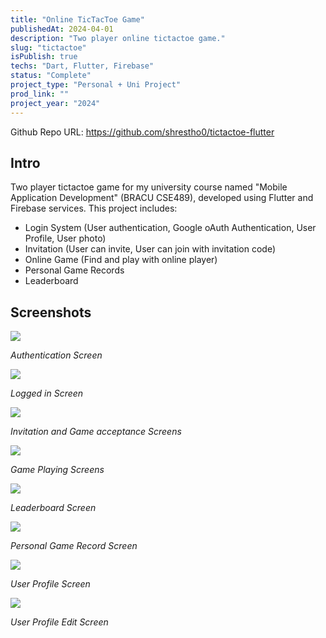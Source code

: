 ```yaml
---
title: "Online TicTacToe Game"
publishedAt: 2024-04-01
description: "Two player online tictactoe game."
slug: "tictactoe"
isPublish: true
techs: "Dart, Flutter, Firebase"
status: "Complete"
project_type: "Personal + Uni Project"
prod_link: ""
project_year: "2024"
---
```



Github Repo URL: https://github.com/shrestho0/tictactoe-flutter



## Intro
Two player tictactoe game for my university course named "Mobile Application Development" (BRACU CSE489), developed using Flutter and Firebase services. This project includes:

- Login System (User authentication, Google oAuth Authentication, User Profile, User photo)
- Invitation (User can invite, User can join with invitation code)
- Online Game (Find and play with online player)
- Personal Game Records
- Leaderboard



## Screenshots


![](./01-auth-page.png)

*Authentication Screen*

![](./02-logged-in.png)

*Logged in Screen*

![](./03-invitation-game-starting.png)

*Invitation and Game acceptance Screens*

![](./04-game-playing.png)

*Game Playing Screens*

![](./05-leader-board.png)

*Leaderboard Screen*

![](./06-personal-game-record.png)

*Personal Game Record Screen*

![](./07-user-profile.png)

*User Profile Screen*

![](./08-edit-user-profile.png)

*User Profile Edit Screen*
